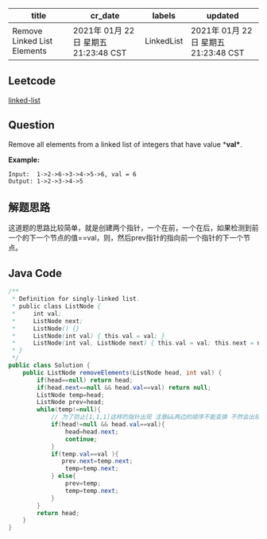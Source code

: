 

| title                       | cr_date                              | labels     | updated                              |
| --------------------------- | ------------------------------------ | ---------- | ------------------------------------ |
| Remove Linked List Elements | 2021年 01月 22日 星期五 21:23:48 CST | LinkedList | 2021年 01月 22日 星期五 21:23:48 CST |

## Leetcode

[linked-list](https://leetcode.com/explore/learn/card/linked-list/219/classic-problems/1207/)  

## Question

Remove all elements from a linked list of integers that have value ***val\***.

**Example:**

```
Input:  1->2->6->3->4->5->6, val = 6
Output: 1->2->3->4->5
```



## 解题思路

这道题的思路比较简单，就是创建两个指针，一个在前，一个在后，如果检测到前一个的下一个节点的值==val，则，然后prev指针的指向前一个指针的下一个节点。



## Java Code

```java
/**
 * Definition for singly-linked list.
 * public class ListNode {
 *     int val;
 *     ListNode next;
 *     ListNode() {}
 *     ListNode(int val) { this.val = val; }
 *     ListNode(int val, ListNode next) { this.val = val; this.next = next; }
 * }
 */
public class Solution {
    public ListNode removeElements(ListNode head, int val) {
        if(head==null) return head;
        if(head.next==null && head.val==val) return null;
        ListNode temp=head;
        ListNode prev=head;
        while(temp!=null){
            // 为了防止[1,1,1]这样的指针出现 注意&&两边的顺序不能变换 不然会出现空指针异常
            if(head!=null && head.val==val){
                head=head.next;
                continue;
            }
            if(temp.val==val ){
               prev.next=temp.next;
                temp=temp.next;
            } else{
                prev=temp;
                temp=temp.next;
            }
        }
        return head;
    }
}
```



